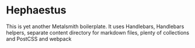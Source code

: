 # Hephaestus

This is yet another Metalsmith boilerplate. It uses Handlebars, Handlebars helpers, separate content directory for markdown files, plenty of collections and PostCSS and webpack
